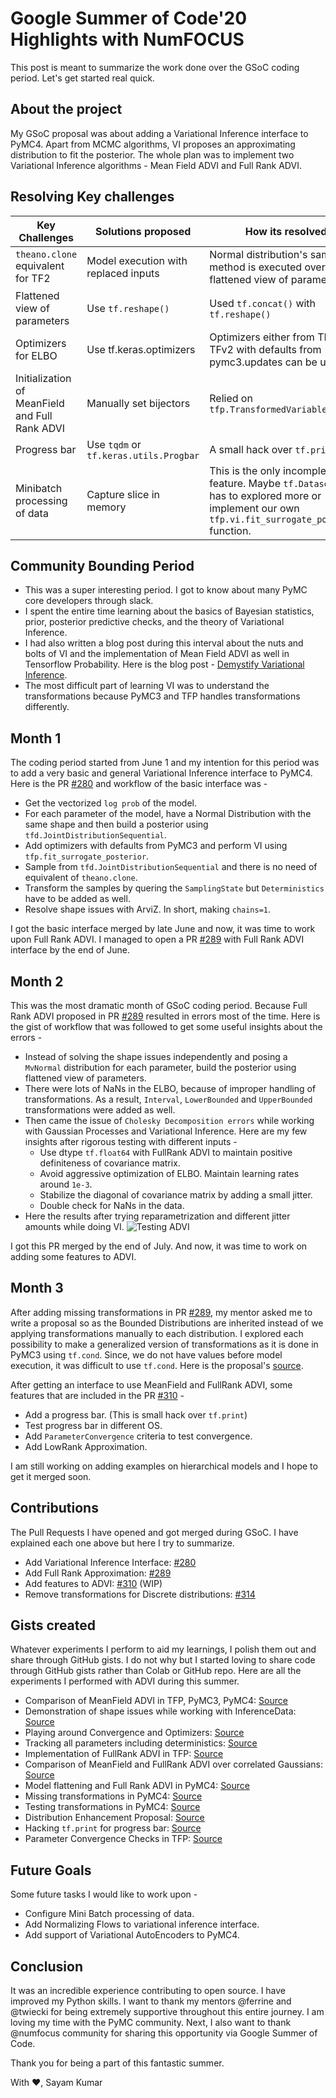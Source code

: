 # Google Summer of Code'20 Highlights with NumFOCUS

This post is meant to summarize the work done over the GSoC coding period. Let's get started real quick.

## About the project

My GSoC proposal was about adding a Variational Inference interface to PyMC4. Apart from MCMC algorithms, VI proposes an approximating distribution to fit the posterior. The whole plan was to implement two Variational Inference algorithms - Mean Field ADVI and Full Rank ADVI.

## Resolving Key challenges

| Key Challenges | Solutions proposed | How its resolved |
| --- | --- | --- |
| `theano.clone` equivalent for TF2 | Model execution with replaced inputs | Normal distribution's sample method is executed over flattened view of parameters |
| Flattened view of parameters | Use `tf.reshape()` | Used `tf.concat()` with `tf.reshape()` |
| Optimizers for ELBO | Use tf.keras.optimizers | Optimizers either from TFv1 or TFv2 with defaults from pymc3.updates can be used |
| Initialization of MeanField and Full Rank ADVI | Manually set bijectors | Relied on `tfp.TransformedVariable` |
| Progress bar | Use `tqdm` or `​tf.keras.utils.Progbar` | A small hack over `tf.print` |
| Minibatch processing of data | Capture slice in memory | This is the only incomplete feature. Maybe `tf.Dataset` API has to explored more or implement our own `tfp.vi.fit_surrogate_posterior` function.

## Community Bounding Period

* This was a super interesting period. I got to know about many PyMC core developers through slack.
* I spent the entire time learning about the basics of Bayesian statistics, prior, posterior predictive checks, and the theory of Variational Inference.
* I had also written a blog post during this interval about the nuts and bolts of VI and the implementation of Mean Field ADVI as well in Tensorflow Probability. Here is the blog post - [Demystify Variational Inference](https://www.codingpaths.com/gsoc/variational-inference/).
* The most difficult part of learning VI was to understand the transformations because PyMC3 and TFP handles transformations differently.

## Month 1

The coding period started from June 1 and my intention for this period was to add a very basic and general Variational Inference interface to PyMC4.
Here is the PR [#280](https://github.com/pymc-devs/pymc4/pull/280/) and workflow of the basic interface was -

* Get the vectorized `log prob` of the model.
* For each parameter of the model, have a Normal Distribution with the same shape and then build a posterior using `tfd.JointDistributionSequential`.
* Add optimizers with defaults from PyMC3 and perform VI using `tfp.fit_surrogate_posterior`.
* Sample from `tfd.JointDistributionSequential` and there is no need of equivalent of `theano.clone`.
* Transform the samples by quering the `SamplingState` but `Deterministics` have to be added as well.
* Resolve shape issues with ArviZ. In short, making `chains=1`.

I got the basic interface merged by late June and now, it was time to work upon Full Rank ADVI. I managed to open a PR [#289](https://github.com/pymc-devs/pymc4/pull/289) with Full Rank ADVI interface by the end of June.

## Month 2

This was the most dramatic month of GSoC coding period. Because Full Rank ADVI proposed in PR [#289](https://github.com/pymc-devs/pymc4/pull/289) resulted in errors most of the time. Here is the gist of workflow that was followed to get some useful insights about the errors -

* Instead of solving the shape issues independently and posing a `MvNormal` distribution for each parameter, build the posterior using flattened view of parameters.
* There were lots of NaNs in the ELBO, because of improper handling of transformations. As a result, `Interval`, `LowerBounded` and `UpperBounded` transformations were added as well.
* Then came the issue of `Cholesky Decomposition errors` while working with Gaussian Processes and Variational Inference. Here are my few insights after rigorous testing with different inputs -
    + Use dtype `tf.float64` with FullRank ADVI to maintain positive definiteness of covariance matrix.
    + Avoid aggressive optimization of ELBO. Maintain learning rates around `1e-3`.
    + Stabilize the diagonal of covariance matrix by adding a small jitter.
    + Double check for NaNs in the data.
* Here the results after trying reparametrization and different jitter amounts while doing VI.
![Testing ADVI](https://user-images.githubusercontent.com/11705326/88572649-2da17480-d048-11ea-952e-bbc472360438.png)

I got this PR merged by the end of July. And now, it was time to work on adding some features to ADVI.

## Month 3

After adding missing transformations in PR [#289](https://github.com/pymc-devs/pymc4/pull/289), my mentor asked me to write a proposal so as the Bounded Distributions are inherited instead of we applying transformations manually to each distribution. I explored each possibility to make a generalized version of transformations as it is done in PyMC3 using `tf.cond`. Since, we do not have values before model execution, it was difficult to use `tf.cond`. Here is the proposal's [source](https://gist.github.com/Sayam753/f434492fc19f78bb93f3002cdecfd002).

After getting an interface to use MeanField and FullRank ADVI, some features that are included in the PR [#310](https://github.com/pymc-devs/pymc4/pull/310) -

* Add a progress bar. (This is small hack over `tf.print`)
* Test progress bar in different OS.
* Add `ParameterConvergence` criteria to test convergence.
* Add LowRank Approximation.

I am still working on adding examples on hierarchical models and I hope to get it merged soon.

## Contributions

The Pull Requests I have opened and got merged during GSoC. I have explained each one above but here I try to summarize.

* Add Variational Inference Interface: [#280](https://github.com/pymc-devs/pymc4/pull/280)
* Add Full Rank Approximation: [#289](https://github.com/pymc-devs/pymc4/pull/289)
* Add features to ADVI: [#310](https://github.com/pymc-devs/pymc4/pull/310) (WIP)
* Remove transformations for Discrete distributions: [#314](https://github.com/pymc-devs/pymc4/pull/314)

## Gists created

Whatever experiments I perform to aid my learnings, I polish them out and share through GitHub gists. I do not why but I started loving to share code through GitHub gists rather than Colab or GitHub repo. Here are all the experiments I performed with ADVI during this summer.

* Comparison of MeanField ADVI in TFP, PyMC3, PyMC4: [Source](https://gist.github.com/Sayam753/df2d11b6b5a1e875710656ecc013fad5)
* Demonstration of shape issues while working with InferenceData: [Source](https://gist.github.com/Sayam753/36bf35c482b705545eecb5353a8f8f6a)
* Playing around Convergence and Optimizers: [Source](https://gist.github.com/Sayam753/080a8daca8cadd30b350d7fb88cff293)
* Tracking all parameters including deterministics: [Source](https://gist.github.com/Sayam753/130f91ae60175ba277a4b358575eac75)
* Implementation of FullRank ADVI in TFP: [Source](https://gist.github.com/Sayam753/4e10b6a62da994470a245f843b9ef648)
* Comparison of MeanField and FullRank ADVI over correlated Gaussians: [Source](https://gist.github.com/Sayam753/23592188b951bdeb53029eb0c4f4f2c3)
* Model flattening and Full Rank ADVI in PyMC4: [Source](https://gist.github.com/Sayam753/cc5126279932cffd65064bdc44754c2a)
* Missing transformations in PyMC4: [Source](https://gist.github.com/Sayam753/50a1966172ed712d3974d007280fb0ae)
* Testing transformations in PyMC4: [Source](https://gist.github.com/Sayam753/1a014bbc1afcf4dea0bb5e946e2e103f)
* Distribution Enhancement Proposal: [Source](https://gist.github.com/Sayam753/f434492fc19f78bb93f3002cdecfd002)
* Hacking `tf.print` for progress bar: [Source](https://gist.github.com/Sayam753/34e3ad014424ebd2902727114520a582)
* Parameter Convergence Checks in TFP: [Source](https://gist.github.com/Sayam753/82e2dcd2b1807c18c71df88d16003072)

## Future Goals

Some future tasks I would like to work upon -

* Configure Mini Batch processing of data.
* Add Normalizing Flows to variational inference interface.
* Add support of Variational AutoEncoders to PyMC4.

## Conclusion

It was an incredible experience contributing to open source. I have improved my Python skills. I want to thank my mentors @ferrine and @twiecki for being extremely supportive throughout this entire journey. I am loving my time with the PyMC community. Next, I also want to thank @numfocus community for sharing this opportunity via Google Summer of Code.

Thank you for being a part of this fantastic summer.

With :heart:, Sayam Kumar

